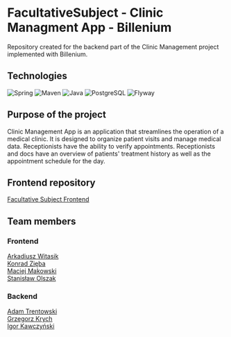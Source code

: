 # FacultativeSubject - Clinic Managment App - Billenium

Repository created for the backend part of the Clinic Management project implemented with Billenium.

## Technologies
![Spring](https://img.shields.io/badge/Spring-6DB33F?style=for-the-badge&logo=spring&logoColor=white)
![Maven](https://img.shields.io/badge/Maven-00000F?style=for-the-badge&logo=maven&logoColor=white)
![Java](https://img.shields.io/badge/Java-ED8B00?style=for-the-badge&logo=openjdk&logoColor=white)
![PostgreSQL](https://img.shields.io/badge/PostgreSQL-00000F?style=for-the-badge&logo=postgresql&logoColor=white)
![Flyway](https://img.shields.io/badge/Flyway-00000F?style=for-the-badge&logo=flyway&logoColor=white)

## Purpose of the project

Clinic Management App is an application that streamlines the operation of a medical clinic. It is designed to organize patient visits and manage medical data. Receptionists have the ability to verify appointments. Receptionists and docs have an overview of patients' treatment history as well as the appointment schedule for the day.

## Frontend repository
[Facultative Subject Frontend](https://github.com/ArkadiuszWitasik/Billenium-Clinic-Managment)

## Team members
### Frontend
[Arkadiusz Witasik](https://github.com/ArkadiuszWitasik)\
[Konrad Zięba](https://github.com/konradzieba)\
[Maciej Makowski](https://github.com/MaciekMakowski)\
[Stanisław Olszak](https://github.com/StachuDev)
### Backend
[Adam Trentowski](https://github.com/Primuu)\
[Grzegorz Krych](https://github.com/krychuu01)\
[Igor Kawczyński](https://github.com/IgorKawczynski)
